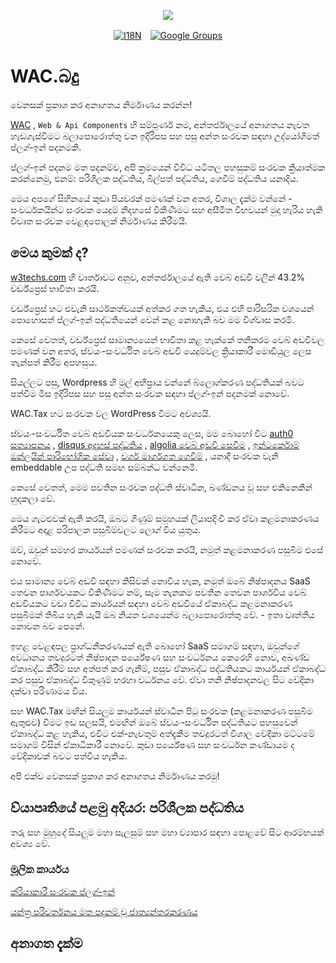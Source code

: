 <p align="center"><a href="https://wac.tax"><img src="https://cdn.jsdelivr.net/gh/wactax/img/logo.svg"/></a></p><p align="center"><a href="https://github.com/wactax/wac.tax/blob/main/doc/README.md#readme"><img alt="I18N" src="https://cdn.jsdelivr.net/gh/wactax/img/t.svg"/></a>　<a href="https://groups.google.com/u/2/g/wactax"><img alt="Google Groups" src="https://cdn.jsdelivr.net/gh/wactax/img/g-groups.svg"/></a></p>

# WAC.බදු

වෙනසක් ප්‍රකාශ කර අනාගතය නිර්මාණය කරන්න!

[WAC](https://wac.tax) , `Web & Api Components` හි සම්පූර්ණ නම, අන්තර්ජාලයේ අනාගතය නැවත හැඩගැස්වීමට බලාපොරොත්තු වන ඉදිරිපස සහ පසු අන්ත සංරචක සඳහා උද්යෝගිමත් ප්ලග්-ඉන් පදනමකි.

ප්ලග්-ඉන් පදනම මත පදනම්ව, අපි ක්‍රමයෙන් විවිධ යටිතල පහසුකම් සංරචක ක්‍රියාත්මක කරන්නෙමු, එනම්: පරිශීලක පද්ධතිය, බිල්පත් පද්ධතිය, ගෙවීම් පද්ධතිය යනාදිය.

මෙය අපගේ සිහිනයේ කුඩා පියවරක් පමණක් වන අතර, විශාල දැක්ම වන්නේ - සංවර්ධකයින්ට සංරචක යෙදුම් නිදහසේ විකිණීමට සහ අසීමිත විභවයන් මුදා හැරිය හැකි විවෘත සංරචක වෙළඳපොලක් නිර්මාණය කිරීමයි.

## මෙය කුමක් ද?

[w3techs.com](https://w3techs.com/technologies/details/cm-wordpress) හි වාර්තාවට අනුව, අන්තර්ජාලයේ ඇති වෙබ් අඩවි වලින් 43.2% වර්ඩ්ප්‍රෙස් භාවිතා කරයි.

වර්ඩ්ප්‍රෙස් හට එවැනි සාර්ථකත්වයක් අත්කර ගත හැකිය, එය එහි පාරිසරික වශයෙන් පොහොසත් ප්ලග්-ඉන් පද්ධතියෙන් වෙන් කළ නොහැකි බව මම විශ්වාස කරමි.

කෙසේ වෙතත්, වර්ඩ්ප්‍රෙස් සාමාන්‍යයෙන් භාවිතා කළ හැක්කේ තනිකරම වෙබ් අඩවිවල පමණක් වන අතර, ස්වයං-සංවර්ධිත වෙබ් අඩවි යෙදුම්වල ක්‍රියාකාරී මොඩියුල ලෙස තැන්පත් කිරීම අපහසුය.

සියල්ලට පසු, Wordpress හි මුල් අභිප්‍රාය වන්නේ බ්ලොග්කරණ පද්ධතියක් බවට පත්වීම මිස ඉදිරිපස සහ පසු අන්ත සංරචක සඳහා ප්ලග්-ඉන් පදනමක් නොවේ.

WAC.Tax හට සංරචක වල WordPress වීමට අවශ්‍යයි.

ස්වයං-සංවර්ධිත වෙබ් අඩවියක සංවර්ධකයෙකු ලෙස, මම බොහෝ විට [auth0 සත්‍යාපනය](https://auth0.com) , [disqus අදහස් පද්ධතිය](https://disqus.com) , [algolia වෙබ් අඩවි සෙවීම](https://www.algolia.com) , [ඉන්ටර්කොම් ඔන්ලයින් පාරිභෝගික සේවා](https://www.intercom.com) , [වර්ග මාර්ගගත ගෙවීම්](https://developer.squareup.com/docs/web-payments/overview) , යනාදී සංරචක වැනි embeddable උප පද්ධති සමඟ සම්බන්ධ වන්නෙමි.

කෙසේ වෙතත්, මෙම පවතින සංරචක පද්ධති ස්වාධීන, ඛණ්ඩනය වූ සහ එකිනෙකින් හුදකලා වේ.

මෙය ගැටළුවක් ඇති කරයි, ඔබට ගිණුම් සමූහයක් ලියාපදිංචි කර ඒවා කළමනාකරණය කිරීමට අදාළ පරිපාලක පසුබිම්වලට ලොග් විය යුතුය.

ඔව්, ඔවුන් සමහර කාර්යයන් පමණක් සංරචක කරයි, නමුත් කළමනාකරණ පසුබිම එසේ නොවේ.

එය සාමාන්‍ය වෙබ් අඩවි සඳහා කිසිවක් නොවිය හැක, නමුත් ඔබේ නිෂ්පාදනය SaaS තෙවන පාර්ශවයකට විකිණීමට නම්, සෑම තැනකම පවතින තෙවන පාර්ශවීය වෙබ් අඩවියකට වඩා විවිධ කාර්යයන් සඳහා වෙබ් අඩවියේ ඒකාබද්ධ කළමනාකරණ පසුබිමක් තිබිය හැකි යැයි ඔබ නියත වශයෙන්ම බලාපොරොත්තු වේ. - ඉතා වෘත්තීය නොවන බව පෙනේ.

ඉහළ වෙළඳපල ප්‍රාග්ධනීකරණයක් ඇති බොහෝ SaaS සමාගම් සඳහා, ඔවුන්ගේ අවධානය තවදුරටත් නිෂ්පාදන පර්යේෂණ සහ සංවර්ධනය කෙරෙහි නොව, අඛණ්ඩ ඒකාබද්ධ කිරීම් සහ අත්පත් කර ගැනීම්, පසුව ඒකාබද්ධ පද්ධතියකට කාර්යයන් ඒකාබද්ධ කර පසුව ඒකාබද්ධ විකුණුම් හරහා වර්ධනය වේ. ඒවා තනි නිෂ්පාදනවල සිට වේදිකා දක්වා පරිණාමය විය.

සහ WAC.Tax මඟින් සියලුම කාර්යයන් ස්වාධීන පිටු සංරචක (කළමනාකරණ පසුබිම ඇතුළුව) වීමට ඉඩ සලසයි, එමඟින් ඔබේ ස්වයං-සංවර්ධිත පද්ධතියට පහසුවෙන් ඒකාබද්ධ කළ හැකිය, එවිට එක්-නැවතුම් අත්දැකීම තවදුරටත් විශාල වේදිකා මට්ටමේ සමාගම් විසින් ඒකාධිකාරී නොවේ. කුඩා පර්යේෂණ සහ සංවර්ධන කණ්ඩායම ද වේදිකාවක් බවට පත්විය හැකිය.

අපි එක්ව වෙනසක් ප්‍රකාශ කර අනාගතය නිර්මාණය කරමු!

## ව්යාපෘතියේ පළමු අදියර: පරිශීලක පද්ධතිය

තරු සහ මුහුදේ සියලුම මහා සැලසුම් සහ මහා ව්‍යාපාර සඳහා පොළවේ සිට ආරම්භයක් අවශ්‍ය වේ.

### මූලික කාර්යය

[ක්රියාකාරී සංරචක ප්ලග්-ඉන්](./pkg.md)

[යන්ත්‍ර පරිවර්තනය මත පදනම් වූ ජාත්‍යන්තරකරණය](./i18n.md)

## අනාගත දැක්ම
